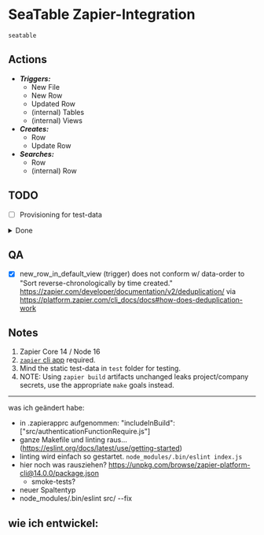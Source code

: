 # SeaTable Zapier-Integration

`seatable`

## Actions

- **_Triggers:_**
  - New File
  - New Row
  - Updated Row
  - (internal) Tables
  - (internal) Views
- **_Creates:_**
  - Row
  - Update Row
- **_Searches:_**
  - Row
  - (internal) Row

## TODO

- [ ] Provisioning for test-data

<details>
  <summary>Done</summary>

## Done

- [DEV-1: Version 2.0.0 Release Done-Log](doc/dev-1-v2.0.0-release.md)

</details>

## QA

- [x] new_row_in_default_view (trigger) does not conform w/ data-order to "Sort reverse-chronologically by time
      created." <https://zapier.com/developer/documentation/v2/deduplication/>
      via <https://platform.zapier.com/cli_docs/docs#how-does-deduplication-work>

## Notes

1. Zapier Core 14 / Node 16
2. [`zapier` cli app][ZAPIER-CLI] required.
3. Mind the static test-data in `test` folder for testing.
4. NOTE: Using `zapier build` artifacts unchanged leaks project/company
   secrets, use the appropriate `make` goals instead.

[ZAPIER-CLI]: https://platform.zapier.com/cli_tutorials/getting-started#installing-the-cli

---

was ich geändert habe:

- in .zapierapprc aufgenommen: "includeInBuild": ["src/authenticationFunctionRequire.js"]
- ganze Makefile und linting raus... (https://eslint.org/docs/latest/use/getting-started)
- linting wird einfach so gestartet. `node_modules/.bin/eslint index.js`
- hier noch was rausziehen? https://unpkg.com/browse/zapier-platform-cli@14.0.0/package.json
  - smoke-tests?
- neuer Spaltentyp
- node_modules/.bin/eslint src/ --fix

## wie ich entwickel:

